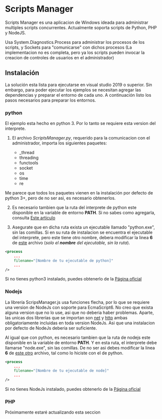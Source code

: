 # Scripts Manager #

Scripts Manager es una aplicacion de Windows ideada para administrar multiples scripts concurrentes. Actualmente soporta scripts de Python, PHP y NodeJS.

Usa System.Diagnostics.Process para administrar los procesos de los scripts, y Sockets para "comunicarse" con dichos procesos (La implementacion no es completa, pero ya los scripts pueden invocar la creacion de controles de usuarios en el administrador)

## Instalación ##

La solución esta lista para ejecutarse en visual studio 2019 o superior. Sin embargo, para poder ejecutar los ejemplos se necesitan agregar las dependencias y preparar el entorno de cada uno. A continuación listo los pasos necesarios para preparar los entornos.

### python ###

El ejemplo esta hecho en python 3. Por lo tanto se requiere esta version del interprete.

1. El archivo _ScriptsManager.py_, requerido para la comunicacion con el administrador, importa los siguientes paquetes:

   *   _thread
   *   threading
   *   functools
   *   socket
   *   os
   *   time
   *   re

Me parece que todos los paquetes vienen en la instalación por defecto de python 3+, pero de no ser asi, es necesario obtenerlos. 

2. Es necesario tambien que la ruta del interprete de python este disponible en la variable de entorno **PATH**. Si no sabes como agregarla, consulta [Este articulo](https://docs.microsoft.com/en-us/previous-versions/office/developer/sharepoint-2010/ee537574(v%3Doffice.14)#:~:text=To%20add%20a%20path%20to%20the%20PATH%20environment%20variable&text=In%20the%20System%20dialog%20box,to%20Path%20and%20select%20it.)   
   
3. Asegurate que en dicha ruta exista un ejecutable llamado "python.exe", sin las comillas. Si en su ruta de instalacion se encuentra el ejecutable del interprete, pero este tiene otro nombre, debera modificar la linea **6** de [este](./Manager/definitions/[Python]-Example.xml) archivo (_solo el **nombre** del ejecutable, sin la ruta_).

```xml
<process
    ...
    filename="[Nombre de tu ejecutable de python]"
    ...
/>
```
Si no tienes python3 instalado, puedes obtenerlo de la [Página oficial](https://www.python.org/downloads/)

### Nodejs ###

La librería ScripsManager.js usa funciones flecha, por lo que se requiere una version de NodeJs con soporte para EcmaScript6. No creo que exista alguna version que no lo use, asi que no deberia haber problemas. Aparte, las unicas dos librerías que se importan son [net](https://nodejs.org/api/net.html) y [http](https://nodejs.org/api/http.html) ambas obligatoriamente incluidas en toda version NodeJs. Asi que una instalacion por defecto de NodeJs deberia ser suficiente. 

Al igual que con python, es necesario tambien que la ruta de nodejs este disponible en la variable de entorno **PATH**. Y en esta ruta, el interprete debe llamarse "node.exe", sin las comillas. De no ser asi debes modificar la linea **6** de [este otro](./Manager/definitions/[NodeJs]-Example.xml) archivo, tal como lo hiciste con el de python.
 
```xml
<process
    ...
    filename="[Nombre de tu ejecutable de node]"
    ...
/>
```

Si no tienes NodeJs instalado, puedes obtenerlo de la [Página oficial](https://nodejs.org/en/download/)

### PHP ###
Próximamente estaré actualizando esta seccion

